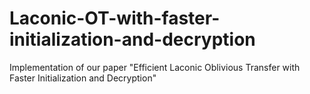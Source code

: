 # Laconic-OT-with-faster-initialization-and-decryption
Implementation of our paper "Efficient Laconic Oblivious Transfer with Faster Initialization and Decryption"

